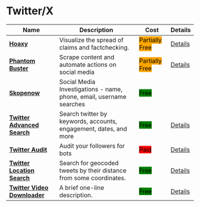 # Twitter/X

| Name | Description | Cost | Details |
| --- | --- | --- | --- |
| [**Hoaxy**](https://hoaxy.osome.iu.edu/) | Visualize the spread of claims and factchecking. | <mark style="background-color:orange;">Partially Free</mark> | [Details](../../tools/hoaxy/README.md) |
| [**Phantom Buster**](https://phantombuster.com) | Scrape content and automate actions on social media | <mark style="background-color:orange;">Partially Free</mark> | [Details](../../tools/phantom-buster/README.md) |
| [**Skopenow**](http://skopenow.com/) | Social Media Investigations - name, phone, email, username searches | <mark style="background-color:green;">Free</mark> |  |
| [**Twitter Advanced Search**](https://twitter.com/search-advanced) | Search twitter by keywords, accounts, engagement, dates, and more | <mark style="background-color:green;">Free</mark> | [Details](../../tools/twitter-advanced-search/README.md) |
| [**Twitter Audit**](https://twitteraudit.com/) | Audit your followers for bots | <mark style="background-color:red;">Paid</mark> | [Details](../../tools/twitter-audit/README.md) |
| [**Twitter Location Search**](https://twitter.com/explore) | Search for geocoded tweets by their distance from some coordinates. | <mark style="background-color:green;">Free</mark> | [Details](../../tools/twitter-location-search/README.md) |
| [**Twitter Video Downloader**](https://twittervideodownloader.com/) | A brief one-line description. | <mark style="background-color:green;">Free</mark> | [Details](../../tools/twitter-video-downloader/README.md) |
